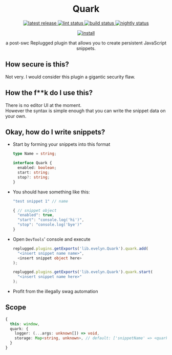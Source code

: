 <p>
  <h1 align="center">Quark</h1>
</p>

<p align="center">
  <a href="https://github.com/Socketlike/Quark/releases/latest">
    <img alt="latest release" src="https://img.shields.io/github/v/release/Socketlike/Quark?label=version&sort=semver">
  </a>
  <a href="https://github.com/Socketlike/Quark/actions/workflows/lint.yml">
    <img alt="lint status" src="https://img.shields.io/github/actions/workflow/status/Socketlike/Quark/lint.yml?label=lint">
  </a>
  <a href="https://github.com/Socketlike/Quark/actions/workflows/release.yml">
    <img alt="build status" src="https://img.shields.io/github/actions/workflow/status/Socketlike/Quark/release.yml?label=build">
  </a>
  <a href="https://github.com/Socketlike/Quark/actions/workflows/nightly.yml">
    <img alt="nightly status" src="https://img.shields.io/github/actions/workflow/status/Socketlike/Quark/nightly.yml?label=nightly&color=blueviolet">
  </a>
</p>

<p align="center">
  <a href="https://replugged.dev/install?identifier=Socketlike/Quark&source=github">
    <img alt="install" src="https://img.shields.io/github/v/release/Socketlike/Quark?label=Install&sort=semver&style=for-the-badge">
  </a>
</p>

<p align="center">
  a post-swc Replugged plugin that allows you to create persistent JavaScript snippets.
</p>

## How secure is this?

Not very. I would consider this plugin a gigantic security flaw.

## How the f\*\*k do I use this?

There is no editor UI at the moment.  
However the syntax is simple enough that you can write the snippet data on your own.

## Okay, how do I write snippets?

- Start by forming your snippets into this format
  ```ts
  type Name = string;

  interface Quark {
    enabled: boolean;
    start: string;
    stop?: string;
  }
  ```
- You should have something like this:
  ```js
  "test snippet 1" // name

  { // snippet object
    "enabled": true,
    "start": "console.log('hi')",
    "stop": "console.log('bye')"
  }
  ```
- Open `DevTools`' console and execute
  ```ts
  replugged.plugins.getExports('lib.evelyn.Quark').quark.add(
    "<insert snippet name name>",
    <insert snippet object here>
  );

  replugged.plugins.getExports('lib.evelyn.Quark').quark.start(
    "<insert snippet name here>"
  );
  ```
- Profit from the illegally swag automation

## Scope

```ts
{
  this: window,
  quark: {
    logger: (...args: unknown[]) => void,
    storage: Map<string, unknown>, // default: ['snippetName' => <quark's name>]
  }
}
```
